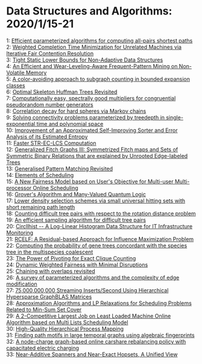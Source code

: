 # Data Structures and Algorithms: 2020/1/15-21  
1: [Efficient parameterized algorithms for computing all-pairs shortest  paths](https://doi.org/10.48550/arXiv.2001.04908)  
2: [Weighted Completion Time Minimization for Unrelated Machines via  Iterative Fair Contention Resolution](https://doi.org/10.48550/arXiv.2001.05015)  
3: [Tight Static Lower Bounds for Non-Adaptive Data Structures](https://doi.org/10.48550/arXiv.2001.05053)  
4: [An Efficient and Wear-Leveling-Aware Frequent-Pattern Mining on  Non-Volatile Memory](https://doi.org/10.48550/arXiv.2001.05157)  
5: [A color-avoiding approach to subgraph counting in bounded expansion  classes](https://doi.org/10.48550/arXiv.2001.05236)  
6: [Optimal Skeleton Huffman Trees Revisited](https://doi.org/10.48550/arXiv.2001.05239)  
7: [Computationally easy, spectrally good multipliers for congruential  pseudorandom number generators](https://doi.org/10.48550/arXiv.2001.05304)  
8: [Correlation decay for hard spheres via Markov chains](https://doi.org/10.48550/arXiv.2001.05323)  
9: [Solving connectivity problems parameterized by treedepth in  single-exponential time and polynomial space](https://doi.org/10.48550/arXiv.2001.05364)  
10: [Improvement of an Approximated Self-Improving Sorter and Error Analysis  of its Estimated Entropy](https://doi.org/10.48550/arXiv.2001.05451)  
11: [Faster STR-EC-LCS Computation](https://doi.org/10.48550/arXiv.2001.05671)  
12: [Generalized Fitch Graphs III: Symmetrized Fitch maps and Sets of  Symmetric Binary Relations that are explained by Unrooted Edge-labeled Trees](https://doi.org/10.48550/arXiv.2001.05921)  
13: [Generalised Pattern Matching Revisited](https://doi.org/10.48550/arXiv.2001.05976)  
14: [Elements of Scheduling](https://doi.org/10.48550/arXiv.2001.06005)  
15: [A New Fairness Model based on User's Objective for Multi-user  Multi-processor Online Scheduling](https://doi.org/10.48550/arXiv.2001.06159)  
16: [Grover's Algorithm and Many-Valued Quantum Logic](https://doi.org/10.48550/arXiv.2001.06316)  
17: [Lower density selection schemes via small universal hitting sets with  short remaining path length](https://doi.org/10.48550/arXiv.2001.06550)  
18: [Counting difficult tree pairs with respect to the rotation distance  problem](https://doi.org/10.48550/arXiv.2001.06407)  
19: [An efficient sampling algorithm for difficult tree pairs](https://doi.org/10.48550/arXiv.2001.06422)  
20: [Circllhist -- A Log-Linear Histogram Data Structure for IT  Infrastructure Monitoring](https://doi.org/10.48550/arXiv.2001.06561)  
21: [RCELF: A Residual-based Approach for Influence Maximization Problem](https://doi.org/10.48550/arXiv.2001.06630)  
22: [Computing the probability of gene trees concordant with the species tree  in the multispecies coalescent](https://doi.org/10.48550/arXiv.2001.06741)  
23: [The Power of Pivoting for Exact Clique Counting](https://doi.org/10.48550/arXiv.2001.06784)  
24: [Dynamic Weighted Fairness with Minimal Disruptions](https://doi.org/10.48550/arXiv.2001.06841)  
25: [Chaining with overlaps revisited](https://doi.org/10.48550/arXiv.2001.06864)  
26: [A survey of parameterized algorithms and the complexity of edge  modification](https://doi.org/10.48550/arXiv.2001.06867)  
27: [75,000,000,000 Streaming Inserts/Second Using Hierarchical Hypersparse  GraphBLAS Matrices](https://doi.org/10.48550/arXiv.2001.06935)  
28: [Approximation Algorithms and LP Relaxations for Scheduling Problems  Related to Min-Sum Set Cover](https://doi.org/10.48550/arXiv.2001.07011)  
29: [A 2-Competitive Largest Job on Least Loaded Machine Online Algorithm  based on Multi Lists Scheduling Model](https://doi.org/10.48550/arXiv.2001.07061)  
30: [High-Quality Hierarchical Process Mapping](https://doi.org/10.48550/arXiv.2001.07134)  
31: [Finding path motifs in large temporal graphs using algebraic  fingerprints](https://doi.org/10.48550/arXiv.2001.07158)  
32: [A node-charge graph-based online carshare rebalancing policy with  capacitated electric charging](https://doi.org/10.48550/arXiv.2001.07282)  
33: [Near-Additive Spanners and Near-Exact Hopsets, A Unified View](https://doi.org/10.48550/arXiv.2001.07477)  